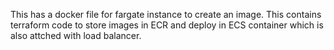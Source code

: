 This has a docker file for fargate instance to create an image. This contains terraform code to store images in ECR and deploy in ECS container which is also attched with load balancer. 
